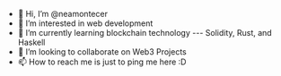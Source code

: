 - 👋 Hi, I’m @neamontecer
- 👀 I’m interested in web development
- 🌱 I’m currently learning blockchain technology --- Solidity, Rust, and Haskell
- 💞️ I’m looking to collaborate on Web3 Projects
- 📫 How to reach me is just to ping me here :D

<!---
neamontecer/neamontecer is a ✨ special ✨ repository because its `README.md` (this file) appears on your GitHub profile.
You can click the Preview link to take a look at your changes.
--->
